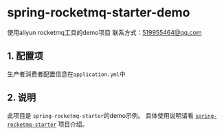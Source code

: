 # spring-rocketmq-starter-demo
使用aliyun rocketmq工具的demo项目
联系方式：519955464@qq.com

## 1. 配置项
生产者消费者配置信息在`application.yml`中

## 2. 说明
此项目是 `spring-rocketmq-starter`的demo示例。
具体使用说明请看
[`spring-rocketmq-starter`](https://github.com/wangpeijian/spring-rocketmq-starter, "spring-rocketmq-starter")
项目介绍。
